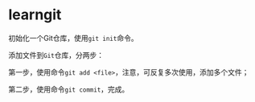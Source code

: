# learngit


初始化一个Git仓库，使用`git init`命令。

添加文件到`Git`仓库，分两步：

第一步，使用命令`git add <file>`，注意，可反复多次使用，添加多个文件；

第二步，使用命令`git commit`，完成。



